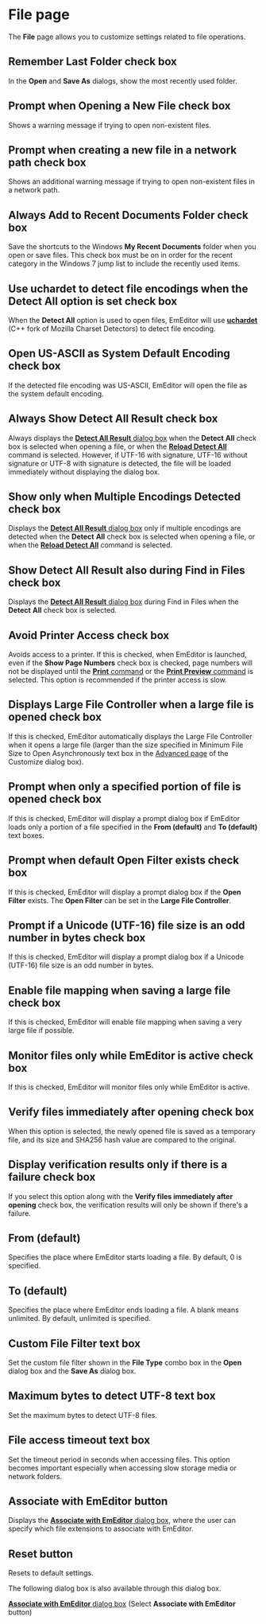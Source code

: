 # File page

The **File** page allows you to customize settings related to file
operations.

## Remember Last Folder check box

In the **Open** and **Save As** dialogs, show the most recently used folder.

## Prompt when Opening a New File check box

Shows a warning message if trying to open non-existent files.

## Prompt when creating a new file in a network path check box

Shows an additional warning message if trying to open non-existent files in a network path.

## Always Add to Recent Documents Folder check box

Save the shortcuts to the Windows **My Recent Documents** folder when you
open or save files. This check box must be on in order for the recent category in the Windows 7 jump list to include the recently used items.

## Use uchardet to detect file encodings when the Detect All option is set check box

When the **Detect All** option is used to open files, EmEditor will use **[uchardet](https://github.com/BYVoid/uchardet)** (C++ fork of Mozilla Charset Detectors) to detect file encoding.

## Open US-ASCII as System Default Encoding check box

If the detected file encoding was US-ASCII, EmEditor will open the file as the system default encoding.

## Always Show Detect All Result check box

Always displays the
[**Detect All Result** dialog box](../../detect_result/index) when the **Detect**
**All** check box is selected when opening a file, or when the **[Reload Detect All](../../../cmd/file/file_reload_detect_all)** command is selected. However, if UTF-16 with
signature, UTF-16 without signature or UTF-8 with signature is detected, the file will be loaded immediately without displaying the dialog box.

## Show only when Multiple Encodings Detected check box

Displays the
[**Detect All Result** dialog box](../../detect_result/index) only if multiple encodings are detected when the **Detect**
**All** check box is selected when opening a file, or when the **[Reload Detect All](../../../cmd/file/file_reload_detect_all)** command is selected.

## Show Detect All Result also during Find in Files check box

Displays the
[**Detect All Result** dialog box](../../detect_result/index) during Find in Files when the **Detect**
**All** check box is selected.

## Avoid Printer Access check box

Avoids access to a printer. If this is checked, when EmEditor is launched, even if the
**Show Page Numbers** check box is checked, page numbers will not be displayed until the
[**Print** command](../../../cmd/file/file_print) or the [**Print Preview** command](../../../cmd/file/print_preview) is selected. This option is recommended if the printer access is slow.

## Displays Large File Controller when a large file is opened check box

If this is checked, EmEditor automatically displays the Large File Controller when it opens a large file (larger than the size specified in Minimum File Size to Open Asynchronously text box in the
[Advanced page](../advanced/index) of the Customize dialog box).

## Prompt when only a specified portion of file is opened check box

If this is checked, EmEditor will display a prompt dialog box if EmEditor loads only a portion of a file specified in the **From (default)** and **To (default)** text boxes.

## Prompt when default Open Filter exists check box

If this is checked, EmEditor will display a prompt dialog box if the **Open Filter** exists. The **Open Filter** can be set in the **Large File Controller**.

## Prompt if a Unicode (UTF-16) file size is an odd number in bytes check box

If this is checked, EmEditor will display a prompt dialog box if a Unicode (UTF-16) file size is an odd number in bytes.

## Enable file mapping when saving a large file check box

If this is checked, EmEditor will enable file mapping when saving a very large file if possible.

## Monitor files only while EmEditor is active check box

If this is checked, EmEditor will monitor files only while EmEditor is active.

## Verify files immediately after opening check box

When this option is selected, the newly opened file is saved as a temporary file, and its size and SHA256 hash value are compared to the original.

## Display verification results only if there is a failure check box

If you select this option along with the **Verify files immediately after opening** check box, the verification results will only be shown if there's a failure.

## From (default)

Specifies the place where EmEditor starts loading a file. By default, 0 is specified.

## To (default)

Specifies the place where EmEditor ends loading a file. A blank means unlimited. By default, unlimited is specified.

## Custom File Filter text box

Set the custom file filter shown in the **File Type** combo box in the **Open**
dialog box and the **Save As** dialog box.

## Maximum bytes to detect UTF-8 text box

Set the maximum bytes to detect UTF-8 files.

## File access timeout text box

Set the timeout period in seconds when accessing files. This option becomes important especially when accessing slow storage media or network folders.

## Associate with EmEditor button

Displays the [**Associate with EmEditor** dialog box](../../file_associate/index),
where the user can specify which file extensions to associate with EmEditor.

## Reset button

Resets to default settings.

The following dialog box is also available through this dialog box.

<a href="../../file_associate/index.html"><b>Associate with EmEditor </b>dialog box</a> (Select **Associate with EmEditor** button)

